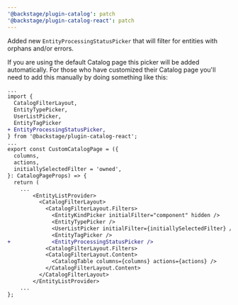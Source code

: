 ```yaml
---
'@backstage/plugin-catalog': patch
'@backstage/plugin-catalog-react': patch
---
```


Added new `EntityProcessingStatusPicker` that will filter for entities with orphans and/or errors.

If you are using the default Catalog page this picker will be added automatically. For those who have customized their Catalog page you'll need to add this manually by doing something like this:

```diff
...
import {
  CatalogFilterLayout,
  EntityTypePicker,
  UserListPicker,
  EntityTagPicker
+ EntityProcessingStatusPicker,
} from '@backstage/plugin-catalog-react';
...
export const CustomCatalogPage = ({
  columns,
  actions,
  initiallySelectedFilter = 'owned',
}: CatalogPageProps) => {
  return (
    ...
        <EntityListProvider>
          <CatalogFilterLayout>
            <CatalogFilterLayout.Filters>
              <EntityKindPicker initialFilter="component" hidden />
              <EntityTypePicker />
              <UserListPicker initialFilter={initiallySelectedFilter} />
              <EntityTagPicker />
+             <EntityProcessingStatusPicker />
            <CatalogFilterLayout.Filters>
            <CatalogFilterLayout.Content>
              <CatalogTable columns={columns} actions={actions} />
            </CatalogFilterLayout.Content>
          </CatalogFilterLayout>
        </EntityListProvider>
    ...
};
```
